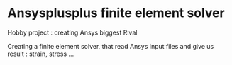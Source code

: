 # Ansysplusplus finite element solver
Hobby project : creating Ansys biggest Rival

Creating a finite element solver, that read Ansys input files and give us result : strain, stress ...

